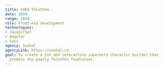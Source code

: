 ```yaml
---
title: CHEO Telethon
date: 2014
range: 2014
role: Front-end development
technologies:
- JavaScript
- Angular
- Sass
agency: Soshal
agencyLink: https://soshal.ca
goal: To create a fun and interactive superhero character builder that helps
  promote the yearly Telethon fundraiser.
---
```

